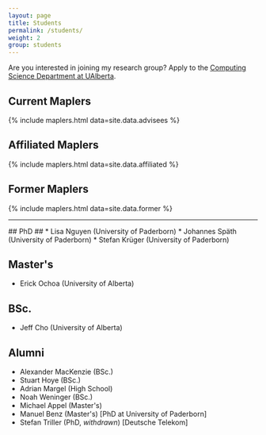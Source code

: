 ```yaml
---
layout: page
title: Students
permalink: /students/
weight: 2
group: students
---
```

Are you interested in joining my research group? Apply to the [Computing Science Department at UAlberta](https://www.ualberta.ca/computing-science/graduate-studies/programs-and-admissions/applications-and-admissions).

## Current Maplers
{% include maplers.html data=site.data.advisees %}

## Affiliated Maplers
{% include maplers.html data=site.data.affiliated %}

## Former Maplers
{% include maplers.html data=site.data.former %}

<hr>
## PhD ##
* Lisa Nguyen (University of Paderborn)
* Johannes Späth (University of Paderborn)
* Stefan Krüger (University of Paderborn)

## Master's ##
* Erick Ochoa (University of Alberta)

## BSc. ##
* Jeff Cho (University of Alberta)

## Alumni ##
* Alexander MacKenzie (BSc.)
* Stuart Hoye (BSc.)
* Adrian Margel (High School)
* Noah Weninger (BSc.)
* Michael Appel (Master's)
* Manuel Benz (Master's) [PhD at University of Paderborn]
* Stefan Triller (PhD, *withdrawn*) [Deutsche Telekom]
